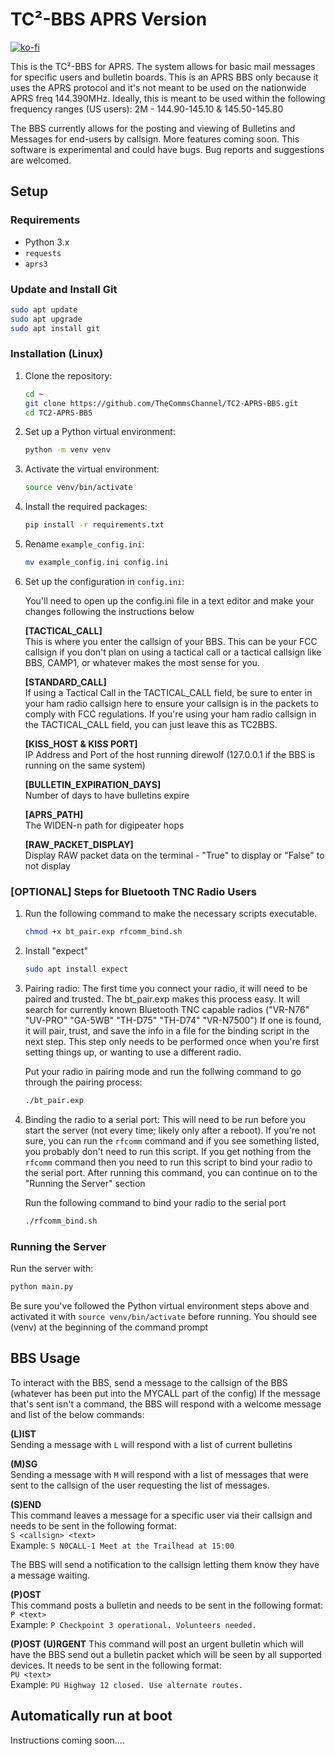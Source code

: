 # TC²-BBS APRS Version

[![ko-fi](https://ko-fi.com/img/githubbutton_sm.svg)](https://ko-fi.com/B0B1OZ22Z)

This is the TC²-BBS for APRS. The system allows for basic mail messages for specific users and bulletin boards. 
This is an APRS BBS only because it uses the APRS protocol and it's not meant to be used on the nationwide APRS freq 144.390MHz.
Ideally, this is meant to be used within the following frequency ranges (US users):
2M - 144.90-145.10 & 145.50-145.80

The BBS currently allows for the posting and viewing of Bulletins and Messages for end-users by callsign. More features 
coming soon. This software is experimental and could have bugs. Bug reports and suggestions are welcomed.

## Setup

### Requirements

- Python 3.x
- `requests`
- `aprs3`

### Update and Install Git
   
   ```sh
   sudo apt update
   sudo apt upgrade
   sudo apt install git
   ```

### Installation (Linux)

1. Clone the repository:
   
   ```sh
   cd ~
   git clone https://github.com/TheCommsChannel/TC2-APRS-BBS.git
   cd TC2-APRS-BBS
   ```

2. Set up a Python virtual environment:  
   
   ```sh
   python -m venv venv
   ```

3. Activate the virtual environment:  
 
   ```sh
   source venv/bin/activate
   ```

4. Install the required packages:  
   
   ```sh
   pip install -r requirements.txt
   ```

5. Rename `example_config.ini`:

   ```sh
   mv example_config.ini config.ini
   ```

6. Set up the configuration in `config.ini`:  

   You'll need to open up the config.ini file in a text editor and make your changes following the instructions below
   
   **[TACTICAL_CALL]**  
   This is where you enter the callsign of your BBS. This can be your FCC callsign if you don't plan on using a tactical call or a tactical callsign like BBS, CAMP1, or whatever makes the most sense for you.
   
   **[STANDARD_CALL]**  
   If using a Tactical Call in the TACTICAL_CALL field, be sure to enter in your ham radio callsign here to ensure your callsign is in the packets to comply with FCC regulations. If you're using your ham radio callsign in the TACTICAL_CALL field, you can just leave this as TC2BBS.

   **[KISS_HOST & KISS PORT]**  
   IP Address and Port of the host running direwolf (127.0.0.1 if the BBS is running on the same system)   
   
   **[BULLETIN_EXPIRATION_DAYS]**  
   Number of days to have bulletins expire 

   **[APRS_PATH]**  
   The WIDEN-n path for digipeater hops 
   
   **[RAW_PACKET_DISPLAY]**  
   Display RAW packet data on the terminal - "True" to display or "False" to not display 

### [OPTIONAL] Steps for Bluetooth TNC Radio Users 

1.  Run the following command to make the necessary scripts executable.
    ```sh
    chmod +x bt_pair.exp rfcomm_bind.sh
    ```

2. Install "expect"
   ```sh
   sudo apt install expect
   ```

3. Pairing radio: 
   The first time you connect your radio, it will need to be paired and trusted. The bt_pair.exp makes this process easy. It will search for currently known Bluetooth TNC capable radios ("VR-N76" "UV-PRO" "GA-5WB" "TH-D75" "TH-D74" "VR-N7500") If one is found, it will pair, trust, and save the info in a file for the binding script in the next step. This step only needs to be performed once when you're first setting things up, or wanting to use a different radio.  

    Put your radio in pairing mode and run the follwing command to go through the pairing process:
    ```sh
    ./bt_pair.exp
   ```   

4. Binding the radio to a serial port:
   This will need to be run before you start the server (not every time; likely only after a reboot). If you're not sure, you can run the `rfcomm` command and if you see something listed, you probably don't need to run this script. If you get nothing from the `rfcomm` command then you need to run this script to bind your radio to the serial port. After running this command, you can continue on to the "Running the Server" section

    Run the following command to bind your radio to the serial port
    ```sh
   ./rfcomm_bind.sh
   ```

### Running the Server

Run the server with:

```sh
python main.py
```

Be sure you've followed the Python virtual environment steps above and activated it with `source venv/bin/activate` before running.
You should see (venv) at the beginning of the command prompt

## BBS Usage

To interact with the BBS, send a message to the callsign of the BBS (whatever has been put into the MYCALL part of the config)
If the message that's sent isn't a command, the BBS will respond with a welcome message and list of the below commands:

**(L)IST**  
Sending a message with `L` will respond with a list of current bulletins

**(M)SG**  
Sending a message with `M` will respond with a list of messages that were sent to the callsign of the user requesting the list of messages.

**(S)END**  
This command leaves a message for a specific user via their callsign and needs to be sent in the following format:  
```S <callsign> <text>```  
Example: ```S N0CALL-1 Meet at the Trailhead at 15:00```  

The BBS will send a notification to the callsign letting them know they have a message waiting.

**(P)OST**  
This command posts a bulletin and needs to be sent in the following format:  
```P <text>```  
Example: ```P Checkpoint 3 operational. Volunteers needed.```

**(P)OST (U)RGENT**
This command will post an urgent bulletin which will have the BBS send out a bulletin packet which will be seen by all 
supported devices. It needs to be sent in the following format:  
```PU <text>```  
Example: ```PU Highway 12 closed. Use alternate routes.```

## Automatically run at boot

Instructions coming soon....

